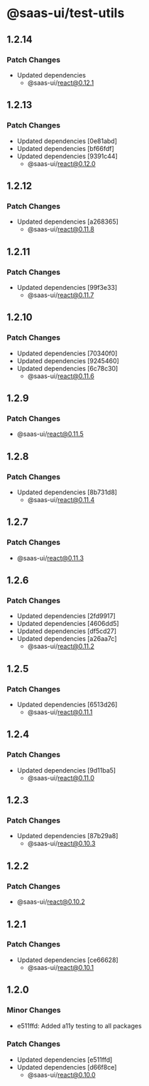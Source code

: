 # @saas-ui/test-utils

## 1.2.14

### Patch Changes

- Updated dependencies
  - @saas-ui/react@0.12.1

## 1.2.13

### Patch Changes

- Updated dependencies [0e81abd]
- Updated dependencies [bf66fdf]
- Updated dependencies [9391c44]
  - @saas-ui/react@0.12.0

## 1.2.12

### Patch Changes

- Updated dependencies [a268365]
  - @saas-ui/react@0.11.8

## 1.2.11

### Patch Changes

- Updated dependencies [99f3e33]
  - @saas-ui/react@0.11.7

## 1.2.10

### Patch Changes

- Updated dependencies [70340f0]
- Updated dependencies [9245460]
- Updated dependencies [6c78c30]
  - @saas-ui/react@0.11.6

## 1.2.9

### Patch Changes

- @saas-ui/react@0.11.5

## 1.2.8

### Patch Changes

- Updated dependencies [8b731d8]
  - @saas-ui/react@0.11.4

## 1.2.7

### Patch Changes

- @saas-ui/react@0.11.3

## 1.2.6

### Patch Changes

- Updated dependencies [2fd9917]
- Updated dependencies [4606dd5]
- Updated dependencies [df5cd27]
- Updated dependencies [a26aa7c]
  - @saas-ui/react@0.11.2

## 1.2.5

### Patch Changes

- Updated dependencies [6513d26]
  - @saas-ui/react@0.11.1

## 1.2.4

### Patch Changes

- Updated dependencies [9d11ba5]
  - @saas-ui/react@0.11.0

## 1.2.3

### Patch Changes

- Updated dependencies [87b29a8]
  - @saas-ui/react@0.10.3

## 1.2.2

### Patch Changes

- @saas-ui/react@0.10.2

## 1.2.1

### Patch Changes

- Updated dependencies [ce66628]
  - @saas-ui/react@0.10.1

## 1.2.0

### Minor Changes

- e511ffd: Added a11y testing to all packages

### Patch Changes

- Updated dependencies [e511ffd]
- Updated dependencies [d66f8ce]
  - @saas-ui/react@0.10.0
